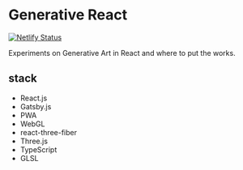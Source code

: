 # Generative React

[![Netlify Status](https://api.netlify.com/api/v1/badges/179b6269-0d55-462b-ae05-29159367d784/deploy-status)](https://app.netlify.com/sites/generative-react/deploys)

Experiments on Generative Art in React and where to put the works.

## stack

- React.js
- Gatsby.js
- PWA
- WebGL
- react-three-fiber
- Three.js
- TypeScript
- GLSL
